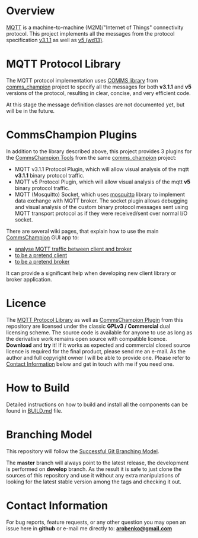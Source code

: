 # Overview
[MQTT](http://mqtt.org/) is a machine-to-machine (M2M)/"Internet of Things" 
connectivity protocol. This project implements all the messages from 
the protocol specification [v3.1.1](http://docs.oasis-open.org/mqtt/mqtt/v3.1.1/os/mqtt-v3.1.1-os.pdf) 
as well as [v5 (wd13)](https://www.oasis-open.org/committees/download.php/60716/mqtt-v5.0-wd13.pdf). 

# MQTT Protocol Library
The MQTT protocol implementation uses 
[COMMS library](https://github.com/arobenko/comms_champion#comms-library)
from [comms_champion](https://github.com/arobenko/comms_champion) project 
to specify all the messages for both **v3.1.1** and **v5** versions of the protocol,
resulting in clear, concise, and very efficient code.

At this stage the message definition classes are not documented yet, but will
be in the future.

# CommsChampion Plugins
In addition to the library described above, this project provides 3 plugins
for the [CommsChampion Tools](https://github.com/arobenko/comms_champion#commschampion-tools)
from the same [comms_champion](https://github.com/arobenko/comms_champion) project:

- MQTT v3.1.1 Protocol Plugin, which will allow visual analysis of the mqtt **v3.1.1** binary protocol traffic.
- MQTT v5 Protocol Plugin, which will allow visual analysis of the mqtt **v5** binary protocol traffic.
- MQTT (Mosquitto) Socket, which uses [mosquitto](http://mosquitto.org) library to implement data
    exchange with MQTT broker. The socket plugin allows debugging and visual
    analysis of the custom binary protocol messages sent using MQTT transport
    protocol as if they were received/sent over normal I/O socket.
    
There are several wiki pages, that explain how to use the main [CommsChampion](https://github.com/arobenko/comms_champion#commschampion-tools) GUI app to:

 - [analyse MQTT traffic between client and broker](https://github.com/arobenko/mqtt/wiki/Visual-Analysis-of-MQTT-Traffic-Between-Client-and-Broker)
 - [to be a pretend client](https://github.com/arobenko/mqtt/wiki/Using-CommsChampion-GUI-Tool-as-Pretend-MQTT-Client)
 - [to be a pretend broker](https://github.com/arobenko/mqtt/wiki/Using-CommsChampion-GUI-Tool-as-Pretend-MQTT-Broker)
 
 It can provide a significant help when developing new client library or broker application.

# Licence
The [MQTT Protocol Library](#mqtt-protocol-library) as well as [CommsChampion Plugin](#commschampion-plugin) 
from this repository are licensed under
the classic **GPLv3 / Commercial** dual licensing scheme. The
source code is available for anyone to use as long as the derivative work
remains open source with compatible licence. **Download** and **try** it! If it works
as expected and commercial closed source licence is required for the final
product, please send me an e-mail. As the author and full copyright owner I 
will be able to provide one. Please refer
to [Contact Information](#contact-information) below and get in touch with
me if you need one.

# How to Build
Detailed instructions on how to build and install all the components can be
found in [BUILD.md](BUILD.md) file.

# Branching Model
This repository will follow the 
[Successful Git Branching Model](http://nvie.com/posts/a-successful-git-branching-model/).

The **master** branch will always point to the latest release, the
development is performed on **develop** branch. As the result it is safe
to just clone the sources of this repository and use it without
any extra manipulations of looking for the latest stable version among the tags and
checking it out.

# Contact Information
For bug reports, feature requests, or any other question you may open an issue
here in **github** or e-mail me directly to: **arobenko@gmail.com**


